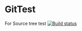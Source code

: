 # GitTest
For Source tree test
[![Build status](https://ci.appveyor.com/api/projects/status/x3nbta1axsye42ya/branch/master?svg=true)](https://ci.appveyor.com/project/Forrescik/gittest/branch/master)
